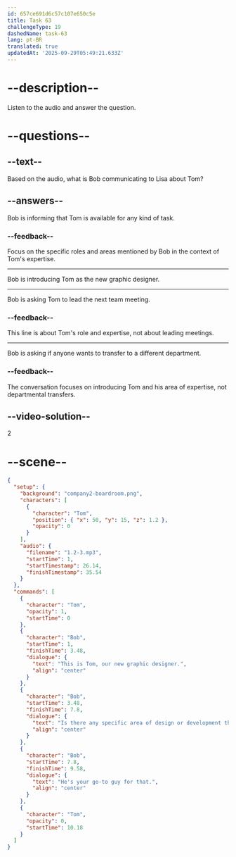 ```yaml
---
id: 657ce691d6c57c107e650c5e
title: Task 63
challengeType: 19
dashedName: task-63
lang: pt-BR
translated: true
updatedAt: '2025-09-29T05:49:21.633Z'
---
```


<!--
AUDIO REFERENCE:
Bob: This is Tom, our new graphic designer. Is there any specific area of design or development you're interested in? He's your go-to guy for that.
-->

# --description--

Listen to the audio and answer the question.

# --questions--

## --text--

Based on the audio, what is Bob communicating to Lisa about Tom?

## --answers--

Bob is informing that Tom is available for any kind of task.

### --feedback--

Focus on the specific roles and areas mentioned by Bob in the context of Tom's expertise.

---

Bob is introducing Tom as the new graphic designer.

---

Bob is asking Tom to lead the next team meeting.

### --feedback--

This line is about Tom's role and expertise, not about leading meetings.

---

Bob is asking if anyone wants to transfer to a different department.

### --feedback--

The conversation focuses on introducing Tom and his area of expertise, not departmental transfers.

## --video-solution--

2

# --scene--

```json
{
  "setup": {
    "background": "company2-boardroom.png",
    "characters": [
      {
        "character": "Tom",
        "position": { "x": 50, "y": 15, "z": 1.2 },
        "opacity": 0
      }
    ],
    "audio": {
      "filename": "1.2-3.mp3",
      "startTime": 1,
      "startTimestamp": 26.14,
      "finishTimestamp": 35.54
    }
  },
  "commands": [
    {
      "character": "Tom",
      "opacity": 1,
      "startTime": 0
    },
    {
      "character": "Bob",
      "startTime": 1,
      "finishTime": 3.48,
      "dialogue": {
        "text": "This is Tom, our new graphic designer.",
        "align": "center"
      }
    },
    {
      "character": "Bob",
      "startTime": 3.48,
      "finishTime": 7.8,
      "dialogue": {
        "text": "Is there any specific area of design or development that you're interested in?",
        "align": "center"
      }
    },
    {
      "character": "Bob",
      "startTime": 7.8,
      "finishTime": 9.58,
      "dialogue": {
        "text": "He's your go-to guy for that.",
        "align": "center"
      }
    },
    {
      "character": "Tom",
      "opacity": 0,
      "startTime": 10.18
    }
  ]
}
```
